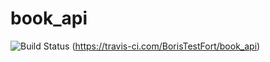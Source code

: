 # book_api
![Build Status](https://travis-ci.com/BorisTestFort/book_api.svg?branch=main)
(https://travis-ci.com/BorisTestFort/book_api)